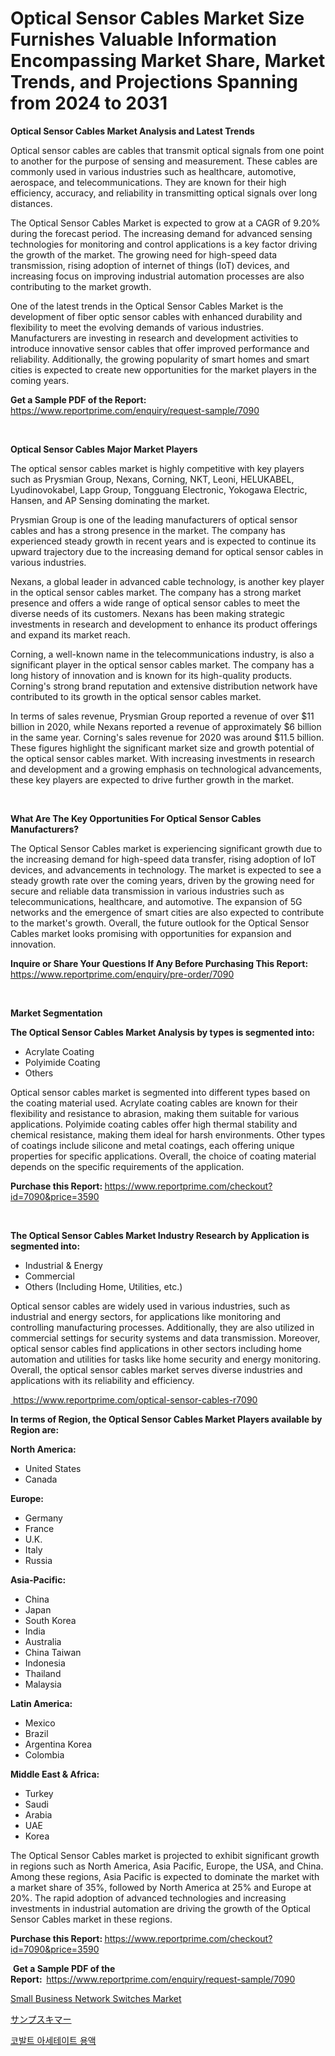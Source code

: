 <p><h1>Optical Sensor Cables Market Size Furnishes Valuable Information Encompassing Market Share, Market Trends, and Projections Spanning from 2024 to 2031</h1></p><p><strong>Optical Sensor Cables Market Analysis and Latest Trends</strong></p>
<p><p>Optical sensor cables are cables that transmit optical signals from one point to another for the purpose of sensing and measurement. These cables are commonly used in various industries such as healthcare, automotive, aerospace, and telecommunications. They are known for their high efficiency, accuracy, and reliability in transmitting optical signals over long distances.</p><p>The Optical Sensor Cables Market is expected to grow at a CAGR of 9.20% during the forecast period. The increasing demand for advanced sensing technologies for monitoring and control applications is a key factor driving the growth of the market. The growing need for high-speed data transmission, rising adoption of internet of things (IoT) devices, and increasing focus on improving industrial automation processes are also contributing to the market growth.</p><p>One of the latest trends in the Optical Sensor Cables Market is the development of fiber optic sensor cables with enhanced durability and flexibility to meet the evolving demands of various industries. Manufacturers are investing in research and development activities to introduce innovative sensor cables that offer improved performance and reliability. Additionally, the growing popularity of smart homes and smart cities is expected to create new opportunities for the market players in the coming years.</p></p>
<p><strong>Get a Sample PDF of the Report:&nbsp;</strong> <a href="https://www.reportprime.com/enquiry/request-sample/7090">https://www.reportprime.com/enquiry/request-sample/7090</a></p>
<p>&nbsp;</p>
<p><strong>Optical Sensor Cables Major Market Players</strong></p>
<p><p>The optical sensor cables market is highly competitive with key players such as Prysmian Group, Nexans, Corning, NKT, Leoni, HELUKABEL, Lyudinovokabel, Lapp Group, Tongguang Electronic, Yokogawa Electric, Hansen, and AP Sensing dominating the market.</p><p>Prysmian Group is one of the leading manufacturers of optical sensor cables and has a strong presence in the market. The company has experienced steady growth in recent years and is expected to continue its upward trajectory due to the increasing demand for optical sensor cables in various industries.</p><p>Nexans, a global leader in advanced cable technology, is another key player in the optical sensor cables market. The company has a strong market presence and offers a wide range of optical sensor cables to meet the diverse needs of its customers. Nexans has been making strategic investments in research and development to enhance its product offerings and expand its market reach.</p><p>Corning, a well-known name in the telecommunications industry, is also a significant player in the optical sensor cables market. The company has a long history of innovation and is known for its high-quality products. Corning's strong brand reputation and extensive distribution network have contributed to its growth in the optical sensor cables market.</p><p>In terms of sales revenue, Prysmian Group reported a revenue of over $11 billion in 2020, while Nexans reported a revenue of approximately $6 billion in the same year. Corning's sales revenue for 2020 was around $11.5 billion. These figures highlight the significant market size and growth potential of the optical sensor cables market. With increasing investments in research and development and a growing emphasis on technological advancements, these key players are expected to drive further growth in the market.</p></p>
<p>&nbsp;</p>
<p><strong>What Are The Key Opportunities For Optical Sensor Cables Manufacturers?</strong></p>
<p><p>The Optical Sensor Cables market is experiencing significant growth due to the increasing demand for high-speed data transfer, rising adoption of IoT devices, and advancements in technology. The market is expected to see a steady growth rate over the coming years, driven by the growing need for secure and reliable data transmission in various industries such as telecommunications, healthcare, and automotive. The expansion of 5G networks and the emergence of smart cities are also expected to contribute to the market's growth. Overall, the future outlook for the Optical Sensor Cables market looks promising with opportunities for expansion and innovation.</p></p>
<p><strong>Inquire or Share Your Questions If Any Before Purchasing This Report:</strong> <a href="https://www.reportprime.com/enquiry/pre-order/7090">https://www.reportprime.com/enquiry/pre-order/7090</a></p>
<p>&nbsp;</p>
<p><strong>Market Segmentation</strong></p>
<p><strong>The Optical Sensor Cables Market Analysis by types is segmented into:</strong></p>
<p><ul><li>Acrylate Coating</li><li>Polyimide Coating</li><li>Others</li></ul></p>
<p><p>Optical sensor cables market is segmented into different types based on the coating material used. Acrylate coating cables are known for their flexibility and resistance to abrasion, making them suitable for various applications. Polyimide coating cables offer high thermal stability and chemical resistance, making them ideal for harsh environments. Other types of coatings include silicone and metal coatings, each offering unique properties for specific applications. Overall, the choice of coating material depends on the specific requirements of the application.</p></p>
<p><strong>Purchase this Report:&nbsp;</strong><a href="https://www.reportprime.com/checkout?id=7090&price=3590">https://www.reportprime.com/checkout?id=7090&price=3590</a></p>
<p>&nbsp;</p>
<p><strong>The Optical Sensor Cables Market Industry Research by Application is segmented into:</strong></p>
<p><ul><li>Industrial & Energy</li><li>Commercial</li><li>Others (Including Home, Utilities, etc.)</li></ul></p>
<p><p>Optical sensor cables are widely used in various industries, such as industrial and energy sectors, for applications like monitoring and controlling manufacturing processes. Additionally, they are also utilized in commercial settings for security systems and data transmission. Moreover, optical sensor cables find applications in other sectors including home automation and utilities for tasks like home security and energy monitoring. Overall, the optical sensor cables market serves diverse industries and applications with its reliability and efficiency.</p></p>
<p><a href="https://www.reportprime.com/optical-sensor-cables-r7090">&nbsp;https://www.reportprime.com/optical-sensor-cables-r7090</a></p>
<p><strong>In terms of Region, the Optical Sensor Cables Market Players available by Region are:</strong></p>
<p>
    <p> <strong> North America: </strong>
        <ul>
            <li>United States</li>
            <li>Canada</li>
        </ul>
        </p> 
    <p> <strong> Europe: </strong>
        <ul>
            <li>Germany</li>
            <li>France</li>
            <li>U.K.</li>
            <li>Italy</li>
            <li>Russia</li>
        </ul>
        </p> 
    <p> <strong> Asia-Pacific: </strong>
        <ul>
            <li>China</li>
            <li>Japan</li>
            <li>South Korea</li>
            <li>India</li>
            <li>Australia</li>
            <li>China Taiwan</li>
            <li>Indonesia</li>
            <li>Thailand</li>
            <li>Malaysia</li>
        </ul>
        </p> 
    <p> <strong> Latin America: </strong>
        <ul>
            <li>Mexico</li>
            <li>Brazil</li>
            <li>Argentina Korea</li>
            <li>Colombia</li>
        </ul>
        </p> 
    <p> <strong> Middle East & Africa: </strong>
        <ul>
            <li>Turkey</li>
            <li>Saudi</li>
            <li>Arabia</li>
            <li>UAE</li>
            <li>Korea</li>
        </ul>
    </p>
    </p>
<p><p>The Optical Sensor Cables market is projected to exhibit significant growth in regions such as North America, Asia Pacific, Europe, the USA, and China. Among these regions, Asia Pacific is expected to dominate the market with a market share of 35%, followed by North America at 25% and Europe at 20%. The rapid adoption of advanced technologies and increasing investments in industrial automation are driving the growth of the Optical Sensor Cables market in these regions.</p></p>
<p><strong>Purchase this Report: </strong><a href="https://www.reportprime.com/checkout?id=7090&price=3590">https://www.reportprime.com/checkout?id=7090&price=3590</a></p>
<p>&nbsp;<strong>Get a Sample PDF of the Report:&nbsp;&nbsp;</strong><a href="https://www.reportprime.com/enquiry/request-sample/7090">https://www.reportprime.com/enquiry/request-sample/7090</a></p>
<p><strong></strong></p>
<p><p><a href="https://github.com/RickHolmes3/Market-Research-Report-List-4/blob/main/small-business-network-switches-market.md">Small Business Network Switches Market</a></p><p><a href="https://github.com/zekaoe592392/Market-Research-Report-List-1/blob/main/988976220564.md">サンプスキマー</a></p><p><a href="https://github.com/crfsywufhm81415/Market-Research-Report-List-1/blob/main/676923718953.md">코발트 아세테이트 용액</a></p></p>